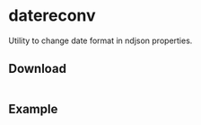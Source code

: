 # datereconv

Utility to change date format in ndjson properties.

## Download

```shell

```

## Example

```shell

```
